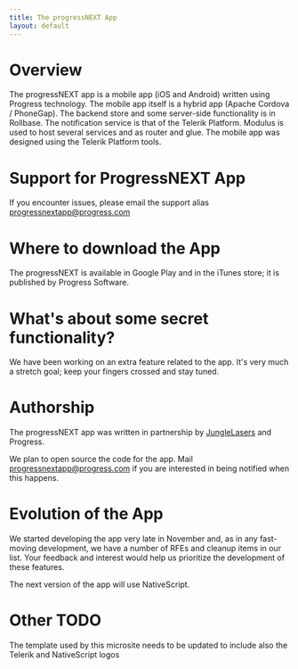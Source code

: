 ```yaml
---
title: The progressNEXT App
layout: default
---
```

 
# Overview
The progressNEXT app is a mobile app (iOS and Android) written using Progress technology.  The mobile app itself is a hybrid app (Apache Cordova / PhoneGap).  The backend store and some server-side functionality is in Rollbase.  The notification service is that of the Telerik Platform.  Modulus is used to host several services and as router and glue.  The mobile app was designed using the Telerik Platform tools.

# Support for ProgressNEXT App
If you encounter issues, please email the support alias [progressnextapp@progress.com](mailto:progressnextapp@progress.com)

# Where to download the App
The progressNEXT is available in Google Play and in the iTunes store; it is published by Progress Software.

# What's about some secret functionality?
We have been working on an extra feature related to the app.  It's very much a stretch goal; keep your fingers crossed and stay tuned.

# Authorship
The progressNEXT app was written in partnership by [JungleLasers](http://www.geo30.com/) and Progress.

We plan to open source the code for the app.  Mail [progressnextapp@progress.com](mailto:progressnextapp@progress.com) if you are interested in being notified when this happens. 

# Evolution of the App
We started developing the app very late in November and, as in any fast-moving development, we have a number of RFEs and cleanup items in our list.  Your feedback and interest would help us prioritize the development of these features.

The next version of the app will use NativeScript.

# Other TODO
The template used by this microsite needs to be updated to include also the Telerik and NativeScript logos
 
